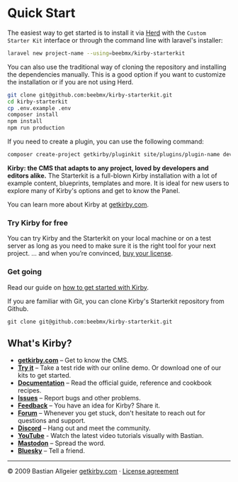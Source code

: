 # Quick Start

The easiest way to get started is to install it via [Herd](https://herd.laravel.com/new/beebmx/kirby-starterkit) with the `Custom Starter Kit` interface or through the command line with laravel's installer:

```sh
laravel new project-name --using=beebmx/kirby-starterkit
```

You can also use the traditional way of cloning the repository and installing the dependencies manually. This is a good option if you want to customize the installation or if you are not using Herd.

```sh
git clone git@github.com:beebmx/kirby-starterkit.git
cd kirby-starterkit
cp .env.example .env
composer install
npm install
npm run production
```

If you need to create a plugin, you can use the following command:

```sh
composer create-project getkirby/pluginkit site/plugins/plugin-name dev-4-panel --remove-vcs
```

**Kirby: the CMS that adapts to any project, loved by developers and editors alike.**
The Starterkit is a full-blown Kirby installation with a lot of example content, blueprints, templates and more.
It is ideal for new users to explore many of Kirby's options and get to know the Panel.

You can learn more about Kirby at [getkirby.com](https://getkirby.com).

### Try Kirby for free

You can try Kirby and the Starterkit on your local machine or on a test server as long as you need to make sure it is the right tool for your next project. … and when you’re convinced, [buy your license](https://getkirby.com/buy).

### Get going

Read our guide on [how to get started with Kirby](https://getkirby.com/docs/guide/quickstart).

If you are familiar with Git, you can clone Kirby's Starterkit repository from Github.

    git clone git@github.com:beebmx/kirby-starterkit.git

## What's Kirby?

-   **[getkirby.com](https://getkirby.com)** – Get to know the CMS.
-   **[Try it](https://getkirby.com/try)** – Take a test ride with our online demo. Or download one of our kits to get started.
-   **[Documentation](https://getkirby.com/docs/guide)** – Read the official guide, reference and cookbook recipes.
-   **[Issues](https://github.com/getkirby/kirby/issues)** – Report bugs and other problems.
-   **[Feedback](https://feedback.getkirby.com)** – You have an idea for Kirby? Share it.
-   **[Forum](https://forum.getkirby.com)** – Whenever you get stuck, don't hesitate to reach out for questions and support.
-   **[Discord](https://chat.getkirby.com)** – Hang out and meet the community.
-   **[YouTube](https://youtube.com/kirbyCasts)** - Watch the latest video tutorials visually with Bastian.
-   **[Mastodon](https://mastodon.social/@getkirby)** – Spread the word.
-   **[Bluesky](https://bsky.app/profile/getkirby.com)** – Tell a friend.
---

© 2009 Bastian Allgeier
[getkirby.com](https://getkirby.com) · [License agreement](https://getkirby.com/license)
